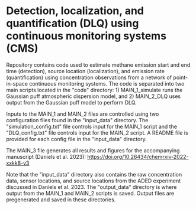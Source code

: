 # Detection, localization, and quantification (DLQ) using continuous monitoring systems (CMS)

Repository contains code used to estimate methane emission start and end time (detection), source location (localization), and emission rate (quantification) using concentration observations from a network of point-in-space continuous monitoring systems. The code is separated into two main scripts located in the "code" directory: 1) MAIN_1_simulate runs the Gaussian puff atmospheric dispersion model, and 2) MAIN_2_DLQ uses output from the Gaussian puff model to perform DLQ.

Inputs to the MAIN_1 and MAIN_2 files are controlled using two configuration files found in the "input_data" directory. The "simulation_config.txt" file controls input for the MAIN_1 script and the "DLQ_config.txt" file controls input for the MAIN_2 script. A README file is provided for each config file in the "input_data" directory.

The MAIN_3 file generates all results and figures for the accompanying manuscript (Daniels et al. 2023): https://doi.org/10.26434/chemrxiv-2022-xxkk8-v3

Note that the "input_data" directory also contains the raw concentration data, sensor locations, and source locations from the ADED experiment discussed in Daniels et al. 2023. The "output_data" directory is where output from the MAIN_1 and MAIN_2 scripts is saved. Output files are pregenerated and saved in these directories.

